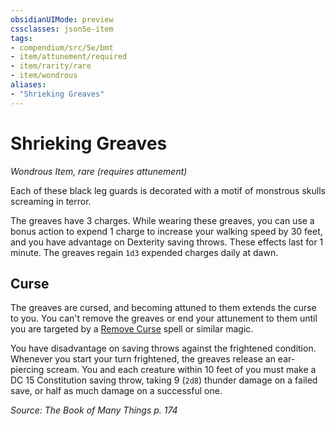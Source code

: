 ```yaml
---
obsidianUIMode: preview
cssclasses: json5e-item
tags:
- compendium/src/5e/bmt
- item/attunement/required
- item/rarity/rare
- item/wondrous
aliases: 
- "Shrieking Greaves"
---
```

# Shrieking Greaves
*Wondrous Item, rare (requires attunement)*  


Each of these black leg guards is decorated with a motif of monstrous skulls screaming in terror.

The greaves have 3 charges. While wearing these greaves, you can use a bonus action to expend 1 charge to increase your walking speed by 30 feet, and you have advantage on Dexterity saving throws. These effects last for 1 minute. The greaves regain `1d3` expended charges daily at dawn.

## Curse

The greaves are cursed, and becoming attuned to them extends the curse to you. You can't remove the greaves or end your attunement to them until you are targeted by a [Remove Curse](5E2014官方资源/spells/remove-curse.md) spell or similar magic.

You have disadvantage on saving throws against the frightened condition. Whenever you start your turn frightened, the greaves release an ear-piercing scream. You and each creature within 10 feet of you must make a DC 15 Constitution saving throw, taking 9 (`2d8`) thunder damage on a failed save, or half as much damage on a successful one.

*Source: The Book of Many Things p. 174*